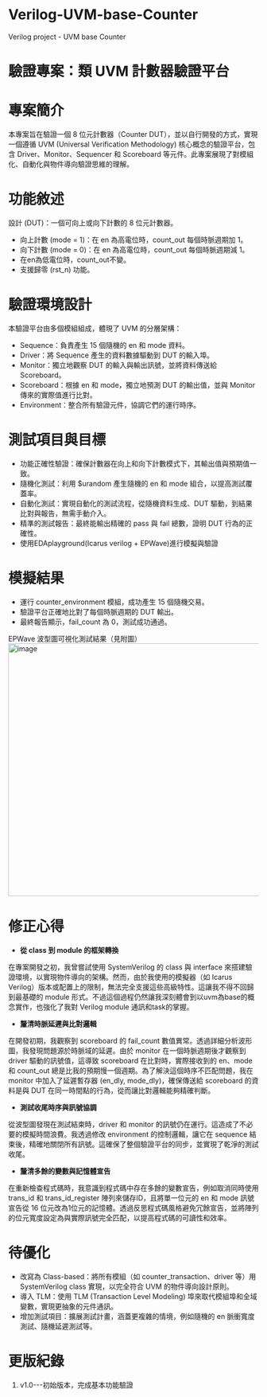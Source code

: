 # Verilog-UVM-base-Counter
Verilog project - UVM base Counter

# 驗證專案：類 UVM 計數器驗證平台

# 專案簡介
本專案旨在驗證一個 8 位元計數器（Counter DUT），並以自行開發的方式，實現一個遵循 UVM (Universal Verification Methodology) 核心概念的驗證平台，包含 Driver、Monitor、Sequencer 和 Scoreboard 等元件。此專案展現了對模組化、自動化與物件導向驗證思維的理解。

# 功能敘述
設計 (DUT)：一個可向上或向下計數的 8 位元計數器。
- 向上計數 (mode = 1)：在 en 為高電位時，count_out 每個時脈週期加 1。
- 向下計數 (mode = 0)：在 en 為高電位時，count_out 每個時脈週期減 1。
- 在en為低電位時，count_out不變。
- 支援歸零 (rst_n) 功能。

# 驗證環境設計
本驗證平台由多個模組組成，體現了 UVM 的分層架構：
- Sequence：負責產生 15 個隨機的 en 和 mode 資料。
- Driver：將 Sequence 產生的資料數據驅動到 DUT 的輸入埠。
- Monitor：獨立地觀察 DUT 的輸入與輸出訊號，並將資料傳送給 Scoreboard。
- Scoreboard：根據 en 和 mode，獨立地預測 DUT 的輸出值，並與 Monitor 傳來的實際值進行比對。
- Environment：整合所有驗證元件，協調它們的運行時序。

# 測試項目與目標
- 功能正確性驗證：確保計數器在向上和向下計數模式下，其輸出值與預期值一致。
- 隨機化測試：利用 $urandom 產生隨機的 en 和 mode 組合，以提高測試覆蓋率。
- 自動化測試：實現自動化的測試流程，從隨機資料生成、DUT 驅動，到結果比對與報告，無需手動介入。
- 精準的測試報告：最終能輸出精確的 pass 與 fail 總數，證明 DUT 行為的正確性。
- 使用EDAplayground(Icarus verilog + EPWave)進行模擬與驗證

# 模擬結果
- 運行 counter_environment 模組，成功產生 15 個隨機交易。
- 驗證平台正確地比對了每個時脈週期的 DUT 輸出。
- 最終報告顯示，fail_count 為 0，測試成功通過。

EPWave 波型圖可視化測試結果（見附圖）
<img width="2286" height="508" alt="image" src="https://github.com/user-attachments/assets/347abf13-4ca5-451e-900e-353a4559b9de" />


# 修正心得
- **從 class 到 module 的框架轉換**

在專案開發之初，我曾嘗試使用 SystemVerilog 的 class 與 interface 來搭建驗證環境，以實現物件導向的架構。然而，由於我使用的模擬器（如 Icarus Verilog）版本或配置上的限制，無法完全支援這些高級特性。這讓我不得不回歸到最基礎的 module 形式。不過這個過程仍然讓我深刻體會到以uvm為base的概念實作，也強化了我對 Verilog module 通訊和task的掌握。

- **釐清時脈延遲與比對邏輯**

在開發初期，我觀察到 scoreboard 的 fail_count 數值異常。透過詳細分析波形圖，我發現問題源於時脈域的延遲。由於 monitor 在一個時脈週期後才觀察到 driver 驅動的訊號值，這導致 scoreboard 在比對時，實際接收到的 en、mode 和 count_out 總是比我的預期慢一個週期。為了解決這個時序不匹配問題，我在 monitor 中加入了延遲暫存器 (en_dly, mode_dly)，確保傳送給 scoreboard 的資料是與 DUT 在同一時間點的行為，從而讓比對邏輯能夠精確判斷。

- **測試收尾時序與訊號協調**

從波型圖發現在測試結束時，driver 和 monitor 的訊號仍在運行。這造成了不必要的模擬時間浪費。我透過修改 environment 的控制邏輯，讓它在 sequence 結束後，精確地關閉所有訊號。這確保了整個驗證平台的同步，並實現了乾淨的測試收尾。

- **釐清多餘的變數與記憶體宣告**

在重新檢查程式碼時，我意識到程式碼中存在多餘的變數宣告，例如取消同時使用trans_id 和 trans_id_register 陣列來儲存ID，且將單一位元的 en 和 mode 訊號宣告從 16 位元改為1位元的記憶體。透過反思程式碼風格避免冗餘宣告，並將陣列的位元寬度設定為與實際訊號完全匹配，以提高程式碼的可讀性和效率。

# 待優化
- 改寫為 Class-based：將所有模組（如 counter_transaction、driver 等）用 SystemVerilog class 實現，以完全符合 UVM 的物件導向設計原則。
- 導入 TLM：使用 TLM (Transaction Level Modeling) 埠來取代模組埠和全域變數，實現更抽象的元件通訊。
- 增加測試項目：擴展測試計畫，涵蓋更複雜的情境，例如隨機的 en 脈衝寬度測試、隨機延遲測試等。


# 更版紀錄
1. v1.0---初始版本，完成基本功能驗證
